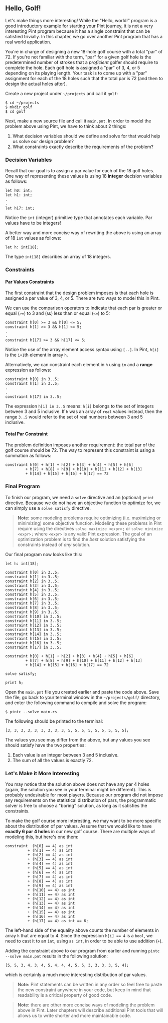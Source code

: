 ## Hello, Golf!

Let's make things more interesting! While the "Hello, world!" program is a good introductory example for starting your Pint journey, it is not a very interesting Pint program because it has a single constraint that can be satisfied trivially. In this chapter, we go over another Pint program that has a real world application.

You're in charge of designing a new 18-hole golf course with a total "par" of 72. If you're not familiar with the term, "par" for a given golf hole is the predetermined number of strokes that a _proficient_ golfer should require to complete the hole. Each golf hole is assigned a "par" of 3, 4, or 5 depending on its playing length. Your task is to come up with a "par" assignment for each of the 18 holes such that the total par is 72 (and then to design the actual holes after).

Create a new project under `~/projects` and call it `golf`:

```console
$ cd ~/projects
$ mkdir golf
$ cd golf
```

Next, make a new source file and call it `main.pnt`. In order to model the problem above using Pint, we have to think about 2 things:

1. What decision variables should we define and solve for that would help us solve our design problem?
1. What constraints exactly describe the requirements of the problem?

### Decision Variables

Recall that our goal is to assign a par value for each of the 18 golf holes. One way of representing these values is using 18 **integer** decision variables as follows:

```pint
let h0: int;
let h1: int;
.
.
let h17: int;
```

Notice the `int` (integer) primitive type that annotates each variable. Par values have to be integers!

A better way and more concise way of rewriting the above is using an array of 18 `int` values as follows:

```pint
let h: int[18];
```

The type `int[18]` describes an array of 18 integers.

### Constraints

#### Par Values Constraints

The first constraint that the design problem imposes is that each hole is assigned a par value of 3, 4, or 5. There are two ways to model this in Pint.

We can use the comparison operators to indicate that each par is greater or equal (`>=`) to 3 and (`&&`) less than or equal (`<=`) to 5:

```pint
constraint h[0] >= 3 && h[0] <= 5;
constraint h[1] >= 3 && h[1] <= 5;
.
.
constraint h[17] >= 3 && h[17] <= 5;
```

Notice the use of the array element access syntax using `[..]`. In Pint, `h[i]` is the `i+1`th element in array `h`.

Alternatively, we can constraint each element in `h` using `in` and a **range** expression as follows:

```pint
constraint h[0] in 3..5;
constraint h[1] in 3..5;
.
.
constraint h[17] in 3..5;
```

The expression `h[i] in 3..5` means: `h[i]` belongs to the set of integers between 3 and 5 inclusive. If `h` was an array of `real` values instead, then the range `3..5` would refer to the set of real numbers between 3 and 5 inclusive.

#### Total Par Constraint

The problem definition imposes another requirement: the total par of the golf course should be 72. The way to represent this constraint is using a summation as follows:

```pint
constraint h[0] + h[1] + h[2] + h[3] + h[4] + h[5] + h[6]
         + h[7] + h[8] + h[9] + h[10] + h[11] + h[12] + h[13]
         + h[14] + h[15] + h[16] + h[17] == 72
```

### Final Program

To finish our program, we need a `solve` directive and an (optional) `print` directive. Because we do not have an objective function to optimize for, we can simply use a `solve satisfy` directive.

> **Note:** some modeling problems require optimizing (i.e. maximizing or minimizing) some objective function. Modeling these problems in Pint require using the directives `solve maximize <expr>;` or `solve minimize <expr>;` where `<expr>` is any valid Pint expression. The goal of an optimization problem is to find the _best_ solution satisfying the constraints instead of _any_ solution.

Our final program now looks like this:

```pint
let h: int[18];

constraint h[0] in 3..5;
constraint h[1] in 3..5;
constraint h[2] in 3..5;
constraint h[3] in 3..5;
constraint h[4] in 3..5;
constraint h[5] in 3..5;
constraint h[6] in 3..5;
constraint h[7] in 3..5;
constraint h[8] in 3..5;
constraint h[9] in 3..5;
constraint h[10] in 3..5;
constraint h[11] in 3..5;
constraint h[12] in 3..5;
constraint h[13] in 3..5;
constraint h[14] in 3..5;
constraint h[15] in 3..5;
constraint h[16] in 3..5;
constraint h[17] in 3..5;

constraint h[0] + h[1] + h[2] + h[3] + h[4] + h[5] + h[6]
         + h[7] + h[8] + h[9] + h[10] + h[11] + h[12] + h[13]
         + h[14] + h[15] + h[16] + h[17] == 72

solve satisfy;

print h;
```

Open the `main.pnt` file you created earlier and paste the code above. Save the file, go back to your terminal window in the `~/projects/golf/` directory, and enter the following command to compile and solve the program:

```console
$ pintc --solve main.rs
```

The following should be printed to the terminal:

```console
[3, 3, 3, 3, 3, 3, 3, 3, 3, 5, 5, 5, 5, 5, 5, 5, 5, 5];
```

The values you see may differ from the above, but any values you see should satisfy have the two properties:

1. Each value is an integer between 3 and 5 inclusive.
1. The sum of all the values is exactly 72.

### Let's Make it More Interesting

You may notice that the solution above does not have any par 4 holes (again, the solution you see in your terminal might be different). This is probably undesirable for most players. Because our program did not impose any requirements on the statistical distribution of pars, the programmatic solver is free to choose a "boring" solution, as long as it satisfies the constraints.

To make the golf course more interesting, we may want to be more specific about the distribution of par values. Assume that we would like to have **exactly 6 par 4 holes** in our new golf course. There are multiple ways of modeling this, but here's one them:

```pint
constraint  (h[0] == 4) as int
          + (h[1] == 4) as int
          + (h[2] == 4) as int
          + (h[3] == 4) as int
          + (h[4] == 4) as int
          + (h[5] == 4) as int
          + (h[6] == 4) as int
          + (h[7] == 4) as int
          + (h[8] == 4) as int
          + (h[9] == 4) as int
          + (h[10] == 4) as int
          + (h[11] == 4) as int
          + (h[12] == 4) as int
          + (h[13] == 4) as int
          + (h[14] == 4) as int
          + (h[15] == 4) as int
          + (h[16] == 4) as int
          + (h[17] == 4) as int == 6;
```

The left-hand side of the equality above counts the number of elements in array `h` that are equal to 4. Since the expression `h[i] == 4` is a `bool`, we need to cast it to an `int`, using `as int`, in order to be able to use addition (`+`).

Adding the constraint above to our program from earlier and running `pintc --solve main.pnt` results in the following solution:

```console
[5, 5, 3, 4, 3, 4, 5, 4, 4, 4, 5, 5, 3, 3, 3, 3, 5, 4];
```

which is certainly a much more interesting distribution of par values.

> **Note:** Pint statements can be written in any order so feel free to paste the new constraint anywhere in your code, but keep in mind that readability is a critical property of good code.

> **Note:** there are other more concise ways of modeling the problem above in Pint. Later chapters will describe additional Pint tools that will allows us to write shorter and more maintainable code.
